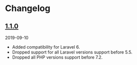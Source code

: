 # Changelog

## [1.1.0](https://github.com/Okipa/laravel-request-sanitizer/releases/tag/1.1.0)
2019-09-10
- Added compatibility for Laravel 6.
- Dropped support for all Laravel versions support before 5.5.
- Dropped all PHP versions support before 7.2.
